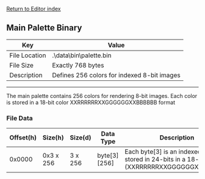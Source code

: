 
[Return to Editor index](../editor.md)

## Main Palette Binary

Key  | Value
--- | ---
File Location | .\data\bin\palette.bin
File Size | Exactly 768 bytes
Description  | Defines 256 colors for indexed 8-bit images


---
The main palette contains 256 colors for rendering 8-bit images. Each color is stored in a 18-bit color XXRRRRRRXXGGGGGGXXBBBBBB format

### File Data

Offset(h) | Size(h) | Size(d) | Data Type | Description
--- | --- | --- | --- | --- 
0x0000 | 0x3 x 256 | 3 x 256 | byte[3][256] | Each byte[3] is an indexed color, stored in 24-bits in a 18-bit format (XXRRRRRRXXGGGGGGXXBBBBBB)


